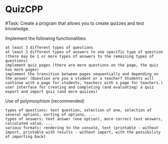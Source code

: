 # QuizCPP
#Task:
Create a program that allows you to create quizzes and test knowledge.

Implement the following functionalities:

    at least 3 different types of questions
    at least 3 different types of answers to one specific type of question (there may be 1 or more types of answers to the remaining types of questions)
    implement quiz pages (there are more questions on the page, the quiz has more pages)
    implement the transition between pages sequentially and depending on the answer (Question are you a student or a teacher? Students will continue with a page for students, teachers with a page for teachers.)
    user interface for creating and completing (and evaluating) a quiz
    export and import quiz (and more quizzes)

Use of polymorphism (recommended)

    types of questions: text question, selection of one, selection of several options, sorting of options, ...
    types of answers: text answer (one option), more correct text answers, calculated value, ...
    various formats: rendering to the console, text (printable - without import, printable with results - without import, with the possibility of importing back)

